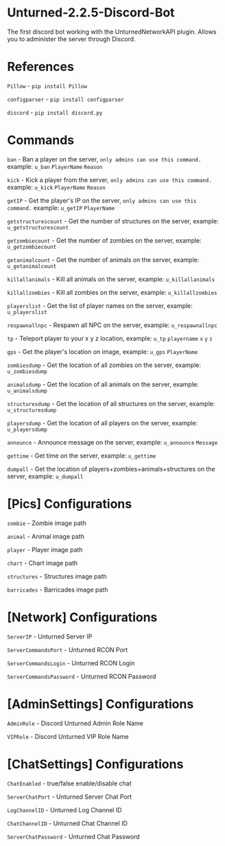 # Unturned-2.2.5-Discord-Bot
The first discord bot working with the UnturnedNetworkAPI plugin. Allows you to administer the server through Discord.

# References
`Pillow` - `pip install Pillow`

`configparser` - `pip install configparser`

`discord` - `pip install discord.py`


# Commands
`ban` - Ban a player on the server, `only admins can use this command.` example:
`u_ban` `PlayerName` `Reason`

`kick` - Kick a player from the server, `only admins can use this command.` example:
`u_kick` `PlayerName` `Reason`

`getIP` - Get the player's IP on the server, `only admins can use this command.` example:
`u_getIP` `PlayerName`


`getstructurescount` - Get the number of structures on the server, example:
`u_getstructurescount`

`getzombiecount` - Get the number of zombies on the server, example:
`u_getzombiecount`

`getanimalcount` - Get the number of animals on the server, example:
`u_getanimalcount`

`killallanimals` - Kill all animals on the server, example:
`u_killallanimals`

`killallzombies` - Kill all zombies on the server, example:
`u_killallzombies`

`playerslist` - Get the list of player names on the server, example:
`u_playerslist`

`respawnallnpc` - Respawn all NPC on the server, example:
`u_respawnallnpc`

`tp` - Teleport player to your x y z location, example:
`u_tp` `playername` `x` `y` `z`

`gps` - Get the player's location on image, example:
`u_gps` `PlayerName`

`zombiesdump` - Get the location of all zombies on the server, example:
`u_zombiesdump`

`animalsdump` - Get the location of all animals on the server, example:
`u_animalsdump`

`structuresdump` - Get the location of all structures on the server, example:
`u_structuresdump`

`playersdump` - Get the location of all players on the server, example:
`u_playersdump`

`announce` - Announce message on the server, example:
`u_announce` `Message`

`gettime` - Get time on the server, example:
`u_gettime`

`dumpall` - Get the location of players+zombies+animals+structures on the server, example:
`u_dumpall`

# [Pics] Configurations
`zombie` - Zombie image path

`animal` - Animal image path

`player` - Player image path

`chart` - Chart image path

`structures` - Structures image path

`barricades` - Barricades image path

# [Network] Configurations
`ServerIP` - Unturned Server IP

`ServerCommandsPort` - Unturned RCON Port

`ServerCommandsLogin` - Unturned RCON Login

`ServerCommandsPassword` - Unturned RCON Password

# [AdminSettings] Configurations
`AdminRole` - Discord Unturned Admin Role Name

`VIPRole` - Discord Unturned VIP Role Name

# [ChatSettings] Configurations
`ChatEnabled` - true/false enable/disable chat

`ServerChatPort` - Unturned Server Chat Port

`LogChannelID` - Unturned Log Channel ID

`ChatChannelID` - Unturned Chat Channel ID

`ServerChatPassword` - Unturned Chat Password
